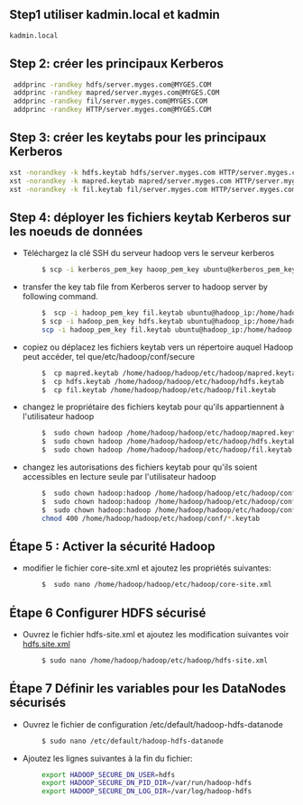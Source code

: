 ## Step1 utiliser kadmin.local et kadmin
```bash 
kadmin.local
```
##  Step 2: créer les principaux Kerberos

```bash
 addprinc -randkey hdfs/server.myges.com@MYGES.COM
 addprinc -randkey mapred/server.myges.com@MYGES.COM
 addprinc -randkey fil/server.myges.com@MYGES.COM
 addprinc -randkey HTTP/server.myges.com@MYGES.COM
 ````
 
## Step 3: créer les keytabs pour les principaux Kerberos
```bash
xst -norandkey -k hdfs.keytab hdfs/server.myges.com HTTP/server.myges.com
xst -norandkey -k mapred.keytab mapred/server.myges.com HTTP/server.myges.com
xst -norandkey -k fil.keytab fil/server.myges.com HTTP/server.myges.com
```
## Step 4: déployer les fichiers keytab Kerberos sur les noeuds de données
- Téléchargez la clé SSH du serveur hadoop vers le serveur kerberos 
```bash
        $ scp -i kerberos_pem_key haoop_pem_key ubuntu@kerberos_pem_key:/home/ubuntu
```
- transfer the key tab file from Kerberos server  to hadoop server  by following command.
```bash
        $  scp -i hadoop_pem_key fil.keytab ubuntu@hadoop_ip:/home/hadoop
        $ scp -i hadoop_pem_key hdfs.keytab ubuntu@hadoop_ip:/home/hadoop
        scp -i hadoop_pem_key fil.keytab ubuntu@hadoop_ip:/home/hadoop
```
- copiez ou déplacez les fichiers keytab vers un répertoire auquel Hadoop peut accéder, tel que/etc/hadoop/conf/secure
```bash
        $  cp mapred.keytab /home/hadoop/hadoop/etc/hadoop/mapred.keytab
        $  cp hdfs.keytab /home/hadoop/hadoop/etc/hadoop/hdfs.keytab
        $  cp fil.keytab /home/hadoop/hadoop/etc/hadoop/fil.keytab
```
- changez le propriétaire des fichiers keytab pour qu'ils appartiennent à l'utilisateur hadoop
```bash
        $  sudo chown hadoop /home/hadoop/hadoop/etc/hadoop/mapred.keytab
        $  sudo chown hadoop /home/hadoop/hadoop/etc/hadoop/hdfs.keytab
        $  sudo chown hadoop /home/hadoop/hadoop/etc/hadoop/fil.keytab
```
- changez les autorisations des fichiers keytab pour qu'ils soient accessibles en lecture seule par l'utilisateur hadoop
```bash
        $  sudo chown hadoop:hadoop /home/hadoop/hadoop/etc/hadoop/conf/mapred.keytab
        $  sudo chown hadoop:hadoop /home/hadoop/hadoop/etc/hadoop/conf/yarn.keytab
        $  sudo chown hadoop:hadoop /home/hadoop/hadoop/etc/hadoop/conf/mapred.keytab
        chmod 400 /home/hadoop/hadoop/etc/hadoop/conf/*.keytab


```
## Étape 5 : Activer la sécurité Hadoop
- modifier le  fichier core-site.xml et ajoutez les propriétés suivantes:
```bash
        $  sudo nano /home/hadoop/hadoop/etc/hadoop/core-site.xml
```
## Étape 6 Configurer HDFS sécurisé
- Ouvrez le fichier hdfs-site.xml et ajoutez les modification suivantes voir [hdfs.site.xml](https://docs.cloudera.com/documentation/enterprise/5-5-x/topics/cdh_sg_secure_hdfs_config.html)
```bash
        $ sudo nano /home/hadoop/hadoop/etc/hadoop/hdfs-site.xml
```
## Étape  7 Définir les variables pour les DataNodes sécurisés
- Ouvrez le fichier de configuration /etc/default/hadoop-hdfs-datanode
```bash
        $ sudo nano /etc/default/hadoop-hdfs-datanode

```
- Ajoutez les lignes suivantes à la fin du fichier:
```bash
        export HADOOP_SECURE_DN_USER=hdfs
        export HADOOP_SECURE_DN_PID_DIR=/var/run/hadoop-hdfs
        export HADOOP_SECURE_DN_LOG_DIR=/var/log/hadoop-hdfs
```